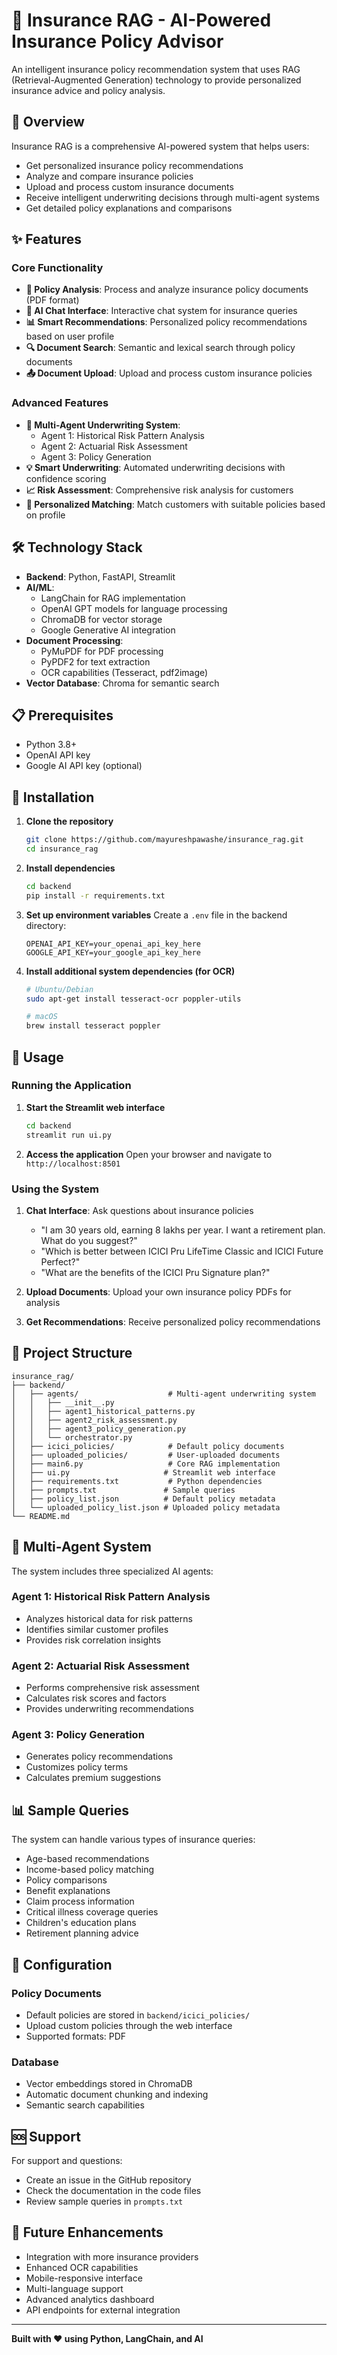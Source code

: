 # 🏥 Insurance RAG - AI-Powered Insurance Policy Advisor

An intelligent insurance policy recommendation system that uses RAG (Retrieval-Augmented Generation) technology to provide personalized insurance advice and policy analysis.

## 🚀 Overview

Insurance RAG is a comprehensive AI-powered system that helps users:
- Get personalized insurance policy recommendations
- Analyze and compare insurance policies
- Upload and process custom insurance documents
- Receive intelligent underwriting decisions through multi-agent systems
- Get detailed policy explanations and comparisons

## ✨ Features

### Core Functionality
- **📄 Policy Analysis**: Process and analyze insurance policy documents (PDF format)
- **🤖 AI Chat Interface**: Interactive chat system for insurance queries
- **📊 Smart Recommendations**: Personalized policy recommendations based on user profile
- **🔍 Document Search**: Semantic and lexical search through policy documents
- **📤 Document Upload**: Upload and process custom insurance policies

### Advanced Features
- **🧠 Multi-Agent Underwriting System**: 
  - Agent 1: Historical Risk Pattern Analysis
  - Agent 2: Actuarial Risk Assessment  
  - Agent 3: Policy Generation
- **💡 Smart Underwriting**: Automated underwriting decisions with confidence scoring
- **📈 Risk Assessment**: Comprehensive risk analysis for customers
- **🎯 Personalized Matching**: Match customers with suitable policies based on profile

## 🛠️ Technology Stack

- **Backend**: Python, FastAPI, Streamlit
- **AI/ML**: 
  - LangChain for RAG implementation
  - OpenAI GPT models for language processing
  - ChromaDB for vector storage
  - Google Generative AI integration
- **Document Processing**: 
  - PyMuPDF for PDF processing
  - PyPDF2 for text extraction
  - OCR capabilities (Tesseract, pdf2image)
- **Vector Database**: Chroma for semantic search

## 📋 Prerequisites

- Python 3.8+
- OpenAI API key
- Google AI API key (optional)

## 🔧 Installation

1. **Clone the repository**
   ```bash
   git clone https://github.com/mayureshpawashe/insurance_rag.git
   cd insurance_rag
   ```

2. **Install dependencies**
   ```bash
   cd backend
   pip install -r requirements.txt
   ```

3. **Set up environment variables**
   Create a `.env` file in the backend directory:
   ```env
   OPENAI_API_KEY=your_openai_api_key_here
   GOOGLE_API_KEY=your_google_api_key_here
   ```

4. **Install additional system dependencies (for OCR)**
   ```bash
   # Ubuntu/Debian
   sudo apt-get install tesseract-ocr poppler-utils
   
   # macOS
   brew install tesseract poppler
   ```

## 🚀 Usage

### Running the Application

1. **Start the Streamlit web interface**
   ```bash
   cd backend
   streamlit run ui.py
   ```

2. **Access the application**
   Open your browser and navigate to `http://localhost:8501`

### Using the System

1. **Chat Interface**: Ask questions about insurance policies
   - "I am 30 years old, earning 8 lakhs per year. I want a retirement plan. What do you suggest?"
   - "Which is better between ICICI Pru LifeTime Classic and ICICI Future Perfect?"
   - "What are the benefits of the ICICI Pru Signature plan?"

2. **Upload Documents**: Upload your own insurance policy PDFs for analysis

3. **Get Recommendations**: Receive personalized policy recommendations

## 📁 Project Structure

```
insurance_rag/
├── backend/
│   ├── agents/                    # Multi-agent underwriting system
│   │   ├── __init__.py
│   │   ├── agent1_historical_patterns.py
│   │   ├── agent2_risk_assessment.py
│   │   ├── agent3_policy_generation.py
│   │   └── orchestrator.py
│   ├── icici_policies/            # Default policy documents
│   ├── uploaded_policies/         # User-uploaded documents
│   ├── main6.py                   # Core RAG implementation
│   ├── ui.py                     # Streamlit web interface
│   ├── requirements.txt           # Python dependencies
│   ├── prompts.txt               # Sample queries
│   ├── policy_list.json          # Default policy metadata
│   └── uploaded_policy_list.json # Uploaded policy metadata
└── README.md
```

## 🤖 Multi-Agent System

The system includes three specialized AI agents:

### Agent 1: Historical Risk Pattern Analysis
- Analyzes historical data for risk patterns
- Identifies similar customer profiles
- Provides risk correlation insights

### Agent 2: Actuarial Risk Assessment
- Performs comprehensive risk assessment
- Calculates risk scores and factors
- Provides underwriting recommendations

### Agent 3: Policy Generation
- Generates policy recommendations
- Customizes policy terms
- Calculates premium suggestions

## 📊 Sample Queries

The system can handle various types of insurance queries:

- Age-based recommendations
- Income-based policy matching
- Policy comparisons
- Benefit explanations
- Claim process information
- Critical illness coverage queries
- Children's education plans
- Retirement planning advice

## 🔧 Configuration

### Policy Documents
- Default policies are stored in `backend/icici_policies/`
- Upload custom policies through the web interface
- Supported formats: PDF

### Database
- Vector embeddings stored in ChromaDB
- Automatic document chunking and indexing
- Semantic search capabilities



## 🆘 Support

For support and questions:
- Create an issue in the GitHub repository
- Check the documentation in the code files
- Review sample queries in `prompts.txt`

## 🎯 Future Enhancements

- Integration with more insurance providers
- Enhanced OCR capabilities
- Mobile-responsive interface
- Multi-language support
- Advanced analytics dashboard
- API endpoints for external integration

---

**Built with ❤️ using Python, LangChain, and AI**
